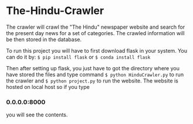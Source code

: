 # The-Hindu-Crawler

The crawler will crawl the "The Hindu" newspaper website and search for the present day news for a set of categories. The crawled information will be then stored in the database. 

To run this project you will have to first download flask in your system. You can do it by:
`$ pip install flask` or
`$ conda install flask`

Then after setting up flask, you just have to got the directory where you have stored the files and type command 
`$ python HinduCrawler.py` 
to run the crawler and
`$ python project.py`
to run the website.
The website is hosted on local host so if you type 
### 0.0.0.0:8000
you will see the contents.

